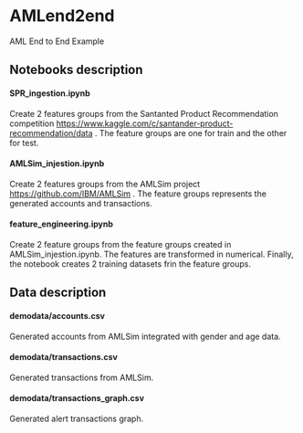 # AMLend2end
AML End to End Example


## Notebooks description

#### SPR_ingestion.ipynb
Create 2 features groups from the Santanted Product Recommendation competition https://www.kaggle.com/c/santander-product-recommendation/data .
The feature groups are one for train and the other for test.

#### AMLSim_injestion.ipynb
Create 2 features groups from the AMLSim project https://github.com/IBM/AMLSim .
The feature groups represents the generated accounts and transactions.

#### feature_engineering.ipynb
Create 2 feature groups from the feature groups created in AMLSim_injestion.ipynb.
The features are transformed in numerical.
Finally, the notebook creates 2 training datasets frin the feature groups.


## Data description

#### demodata/accounts.csv
Generated accounts from AMLSim integrated with gender and age data.

#### demodata/transactions.csv
Generated transactions from AMLSim.

#### demodata/transactions_graph.csv
Generated alert transactions graph.
